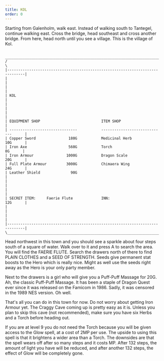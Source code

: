 ```yaml
---
title: KOL
order: 0
---
```





Starting from Galenholm, walk east. Instead of walking south to Tantegel,
continue walking east. Cross the bridge, head southeast and cross another
bridge. From here, head north until you see a village. This is the village of
Kol.


```
 ______________________________________________________________________________
/                                                                              \
|------------------------------------------------------------------------------|
|                                                                              |
|                                                                              |
| KOL                                                                          |
|                                                                              |
|                                                                              |
| EQUIPMENT SHOP                            ITEM SHOP                          |
| -------------------------------           -----------------------------      |
| Copper Sword               180G           Medicinal Herb            10G      |
| Iron Axe                   560G           Torch                      8G      |
| Iron Armour               1000G           Dragon Scale              20G      |
| Full Plate Armour         3000G           Chimaera Wing             24G      |
| Leather Shield              90G                                              |
|                                                                              |
|                                                                              |
| SECRET ITEM:     Faerie Flute             INN:                      12G      |
|                                                                              |
|                                                                              |
|------------------------------------------------------------------------------|
\______________________________________________________________________________/
```



Head northwest in this town and you should see a sparkle about four steps south
of a square of water. Walk over to it and press A to search the area. You will
find the FAERIE FLUTE. Search the drawers north of there to find PLAIN CLOTHES
and a SEED OF STRENGTH. Seeds give permanent stat boosts to the Hero which is
really nice. Might as well use the seeds right away as the Hero is your only
party member.

Next to the drawers is a girl who will give you a Puff-Puff Massage for 20G. Ah,
the classic Puff-Puff Massage. It has been a staple of Dragon Quest ever since
it was released on the Famicom in 1986. Sadly, it was censored in the 1989 NES
version. Oh well.

That's all you can do in this town for now. Do not worry about getting Iron
Armour yet. The Craggy Cave coming up is pretty easy as it is. Unless you plan
to skip this cave (not recommended), make sure you have six Herbs and a Torch
before heading out.

If you are at level 9 you do not need the Torch because you will be given access
to the Glow spell, at a cost of 2MP per use. The upside to using this spell is
that it brightens a wider area than a Torch. The downsides are that the spell
wears off after so many steps and it costs MP. After 132 steps, the amount of
light you have will be reduced, and after another 132 steps, the effect of Glow
will be completely gone.



